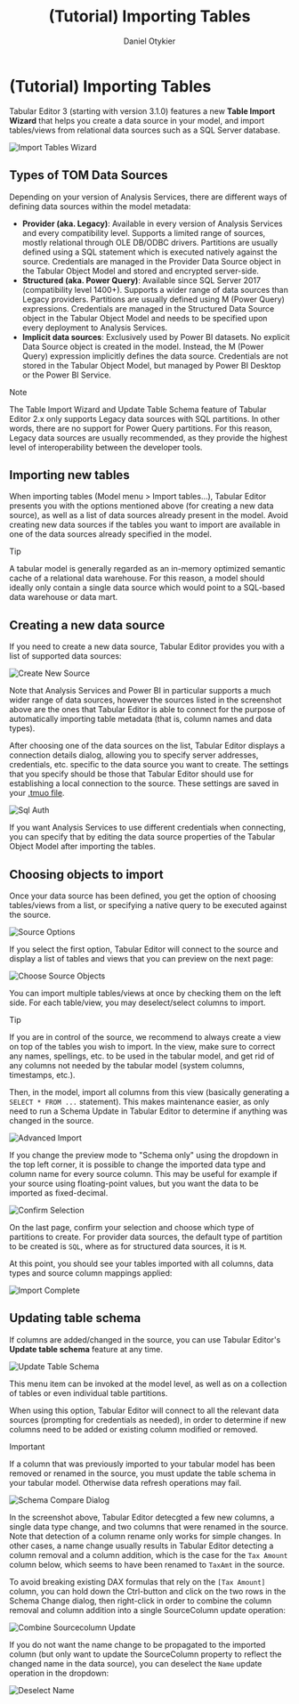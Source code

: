 ﻿---
uid: importing-tables
title: (Tutorial) Importing Tables
author: Daniel Otykier
updated: 2021-09-06
applies_to:
  editions:
    - edition: Desktop
      partial: TE3 Desktop Edition includes this feature. External tools adding/editing tables and columns to a Power BI Desktop model is not supported by Microsoft, however.
    - edition: Business
    - edition: Enterprise
---
# (Tutorial) Importing Tables

Tabular Editor 3 (starting with version 3.1.0) features a new **Table Import Wizard** that helps you create a data source in your model, and import tables/views from relational data sources such as a SQL Server database.

![Import Tables Wizard](~/images/import-tables-wizard.png)

## Types of TOM Data Sources

Depending on your version of Analysis Services, there are different ways of defining data sources within the model metadata:

- **Provider (aka. Legacy)**: Available in every version of Analysis Services and every compatibility level. Supports a limited range of sources, mostly relational through OLE DB/ODBC drivers. Partitions are usually defined using a SQL statement which is executed natively against the source. Credentials are managed in the Provider Data Source object in the Tabular Object Model and stored and encrypted server-side.
- **Structured (aka. Power Query)**: Available since SQL Server 2017 (compatibility level 1400+). Supports a wider range of data sources than Legacy providers. Partitions are usually defined using M (Power Query) expressions. Credentials are managed in the Structured Data Source object in the Tabular Object Model and needs to be specified upon every deployment to Analysis Services.
- **Implicit data sources**: Exclusively used by Power BI datasets. No explicit Data Source object is created in the model. Instead, the M (Power Query) expression implicitly defines the data source. Credentials are not stored in the Tabular Object Model, but managed by Power BI Desktop or the Power BI Service.

> [!NOTE]
> The Table Import Wizard and Update Table Schema feature of Tabular Editor 2.x only supports Legacy data sources with SQL partitions. In other words, there are no support for Power Query partitions. For this reason, Legacy data sources are usually recommended, as they provide the highest level of interoperability between the developer tools.

## Importing new tables

When importing tables (Model menu > Import tables...), Tabular Editor presents you with the options mentioned above (for creating a new data source), as well as a list of data sources already present in the model. Avoid creating new data sources if the tables you want to import are available in one of the data sources already specified in the model.

> [!TIP]
> A tabular model is generally regarded as an in-memory optimized semantic cache of a relational data warehouse. For this reason, a model should ideally only contain a single data source which would point to a SQL-based data warehouse or data mart.

## Creating a new data source

If you need to create a new data source, Tabular Editor provides you with a list of supported data sources:

![Create New Source](~/images/create-new-source.png)

Note that Analysis Services and Power BI in particular supports a much wider range of data sources, however the sources listed in the screenshot above are the ones that Tabular Editor is able to connect for the purpose of automatically importing table metadata (that is, column names and data types).

After choosing one of the data sources on the list, Tabular Editor displays a connection details dialog, allowing you to specify server addresses, credentials, etc. specific to the data source you want to create. The settings that you specify should be those that Tabular Editor should use for establishing a local connection to the source. These settings are saved in your [.tmuo file](xref:workspace-mode#tabular-model-user-options-tmuo-file).

![Sql Auth](~/images/sql-auth.png)

If you want Analysis Services to use different credentials when connecting, you can specify that by editing the data source properties of the Tabular Object Model after importing the tables.

## Choosing objects to import

Once your data source has been defined, you get the option of choosing tables/views from a list, or specifying a native query to be executed against the source.

![Source Options](~/images/source-options.png)

If you select the first option, Tabular Editor will connect to the source and display a list of tables and views that you can preview on the next page:

![Choose Source Objects](~/images/choose-source-objects.png)

You can import multiple tables/views at once by checking them on the left side. For each table/view, you may deselect/select columns to import.

> [!TIP]
> If you are in control of the source, we recommend to always create a view on top of the tables you wish to import. In the view, make sure to correct any names, spellings, etc. to be used in the tabular model, and get rid of any columns not needed by the tabular model (system columns, timestamps, etc.).
>
> Then, in the model, import all columns from this view (basically generating a `SELECT * FROM ...` statement). This makes maintenance easier, as only need to run a Schema Update in Tabular Editor to determine if anything was changed in the source.

![Advanced Import](~/images/advanced-import.png)

If you change the preview mode to "Schema only" using the dropdown in the top left corner, it is possible to change the imported data type and column name for every source column. This may be useful for example if your source using floating-point values, but you want the data to be imported as fixed-decimal.

![Confirm Selection](~/images/confirm-selection.png)

On the last page, confirm your selection and choose which type of partitions to create. For provider data sources, the default type of partition to be created is `SQL`, where as for structured data sources, it is `M`. 

At this point, you should see your tables imported with all columns, data types and source column mappings applied:

![Import Complete](~/images/import-complete.png)

## Updating table schema

If columns are added/changed in the source, you can use Tabular Editor's **Update table schema** feature at any time.

![Update Table Schema](~/images/update-table-schema.png)

This menu item can be invoked at the model level, as well as on a collection of tables or even individual table partitions.

When using this option, Tabular Editor will connect to all the relevant data sources (prompting for credentials as needed), in order to determine if new columns need to be added or existing column modified or removed.

> [!IMPORTANT]
> If a column that was previously imported to your tabular model has been removed or renamed in the source, you must update the table schema in your tabular model. Otherwise data refresh operations may fail.

![Schema Compare Dialog](~/images/schema-compare-dialog.png)

In the screenshot above, Tabular Editor detecgted a few new columns, a single data type change, and two columns that were renamed in the source. Note that detection of a column rename only works for simple changes. In other cases, a name change usually results in Tabular Editor detecting a column removal and a column addition, which is the case for the `Tax Amount` column below, which seems to have been renamed to `TaxAmt` in the source.

To avoid breaking existing DAX formulas that rely on the `[Tax Amount]` column, you can hold down the Ctrl-button and click on the two rows in the Schema Change dialog, then right-click in order to combine the column removal and column addition into a single SourceColumn update operation:

![Combine Sourcecolumn Update](~/images/combine-sourcecolumn-update.png)

If you do not want the name change to be propagated to the imported column (but only want to update the SourceColumn property to reflect the changed name in the data source), you can deselect the `Name` update operation in the dropdown:

![Deselect Name](~/images/deselect-name.png)
